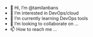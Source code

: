 - 👋 Hi, I’m @tamilanbans
- 👀 I’m interested in DevOps/cloud
- 🌱 I’m currently learning DevOps tools
- 💞️ I’m looking to collaborate on ...
- 📫 How to reach me ...

<!---
tamilanbans/tamilanbans is a ✨ special ✨ repository because its `README.md` (this file) appears on your GitHub profile.
You can click the Preview link to take a look at your changes.
--->
